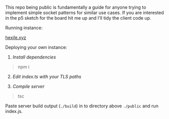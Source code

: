 This repo being public is fundamentally a guide for anyone trying to implement simple socket patterns for similar use cases.
If you are interested in the p5 sketch for the board hit me up and I'll tidy the client code up.

Running instance:

[hexile.xyz](https://hexile.xyz)


Deploying your own instance:
1. _Install dependencies_
> npm i

2. _Edit index.ts with your TLS paths_

3. _Compile server_
> tsc

Paste server build output (`./build`) in to directory above `./public` and run index.js.